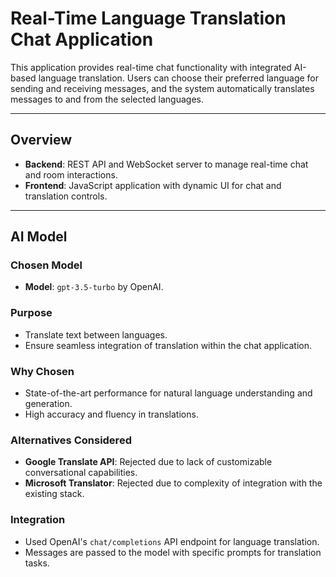 # Real-Time Language Translation Chat Application

This application provides real-time chat functionality with integrated AI-based language translation. Users can choose their preferred language for sending and receiving messages, and the system automatically translates messages to and from the selected languages.

---

## Overview

- **Backend**: REST API and WebSocket server to manage real-time chat and room interactions.
- **Frontend**: JavaScript application with dynamic UI for chat and translation controls.

---

## AI Model

### Chosen Model
- **Model**: `gpt-3.5-turbo` by OpenAI.

### Purpose
- Translate text between languages.
- Ensure seamless integration of translation within the chat application.

### Why Chosen
- State-of-the-art performance for natural language understanding and generation.
- High accuracy and fluency in translations.

### Alternatives Considered
- **Google Translate API**: Rejected due to lack of customizable conversational capabilities.
- **Microsoft Translator**: Rejected due to complexity of integration with the existing stack.

### Integration
- Used OpenAI's `chat/completions` API endpoint for language translation.
- Messages are passed to the model with specific prompts for translation tasks.
